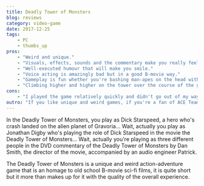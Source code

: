 ```yaml
---
title: Deadly Tower of Monsters
blog: reviews
category: video-game
date: 2017-12-25
tags:
    - PC
    - thumbs_up
pros:
    - "Weird and unique."
    - "Visuals, effects, sounds and the commentary make you really feel as if you're playing the DVD commentary of a sci-fi B-movie."
    - "Well-executed humour that will make you smile."
    - "Voice acting is amazingly bad but in a good B-movie way."
    - "Gameplay is fun whether you're bashing man-apes on the head with a giant mace or shooting them with a ray gun."
    - "Climbing higher and higher on the tower over the course of the game is quite epic."
cons:
    - "I played the game relatively quickly and didn't go out of my way for collectibles but I beat the game in 3h."
outro: "If you like unique and weird games, if you're a fan of ACE Team (Rock of Ages, Zeno Clash, Abyss Odyssey), if you're a big fan of B-movies especially science fiction then you can hardly go wrong with the Deadly Tower of Monsters."
---
```

In the Deadly Tower of Monsters, you play as Dick Starspeed, a hero who's crash landed on the alien planet of Gravoria... Wait, actually you play as Jonathan Digby who's playing the role of Dick Starspeed in the movie the Deadly Tower of Monsters... Wait, actually you're playing as three different people in the DVD commentary of the Deadly Tower of Monsters by Dan Smith, the director of the movie, accompanied by an audio engineer Patrick.

The Deadly Tower of Monsters is a unique and weird action-adventure game that is an homage to old school B-movie sci-fi films, it is quite short but it more than makes up for it with the quality of the overall experience.
